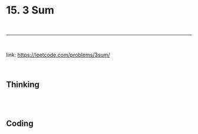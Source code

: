# 15. 3 Sum

<br>

---

<br>

link: https://leetcode.com/problems/3sum/

<br>

## Thinking

<br>
<br>

## Coding

```java

```